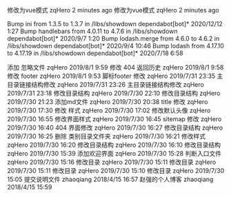 修改为vue模式 zqHero 2 minutes ago
修改为vue模式 zqHero 2 minutes ago

Bump ini from 1.3.5 to 1.3.7 in /libs/showdown dependabot[bot]* 2020/12/12 1:27
Bump handlebars from 4.0.11 to 4.7.6 in /libs/showdown dependabot[bot]* 2020/9/7 1:20
Bump lodash.merge from 4.6.0 to 4.6.2 in /libs/showdown dependabot[bot]* 2020/9/4 10:46
Bump lodash from 4.17.10 to 4.17.19 in /libs/showdown dependabot[bot]* 2020/7/18 6:58

添加  忽略文件 zqHero 2019/8/1 9:59
修改  404 返回历史 zqHero 2019/8/1 9:58
修改  footer zqHero 2019/8/1 9:53
脚标footer 修改 zqHero 2019/7/31 23:35
主目录链接结构修改 zqHero 2019/7/31 23:26
主目录链接结构修改 zqHero 2019/7/31 23:18
修改目录结构 zqHero 2019/7/30 22:10
修改目录结构 zqHero 2019/7/30 21:23
添加md文件 zqHero 2019/7/30 20:38
title 修改 zqHero 2019/7/30 17:30
修改 样式 zqHero 2019/7/30 17:02
修改默认头像 zqHero 2019/7/30 16:55
修改界面样式 zqHero 2019/7/30 16:45
sitemap 修改 zqHero 2019/7/30 16:40
404 界面修改 zqHero 2019/7/30 16:27
修改目录结构 zqHero 2019/7/30 16:25
删除  类别目录文件夹 zqHero 2019/7/30 16:21
修改样式 zqHero 2019/7/30 16:20
修改目录结构 zqHero 2019/7/30 16:10
修改目录结构 zqHero 2019/7/30 15:39
添加欢迎界面 zqHero 2019/7/30 15:28
判断入口文件 zqHero 2019/7/30 15:16
修改目录 zqHero 2019/7/30 15:11
修改目录 zqHero 2019/7/30 15:11
修改目录 zqHero 2019/7/30 15:10
修改目录 zqHero 2019/7/30 15:05
提交说明文件 zhaoqiang 2018/4/15 16:57
赵强的个人博客 zhaoqiang 2018/4/15 15:59